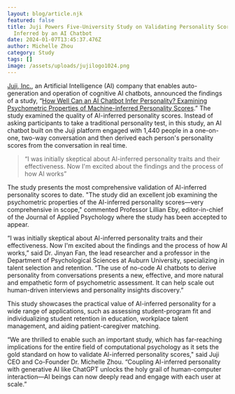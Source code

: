 ```yaml
---
layout: blog/article.njk
featured: false
title: Juji Powers Five-University Study on Validating Personality Scores
  Inferred by an AI Chatbot
date: 2024-01-07T13:45:37.476Z
author: Michelle Zhou
category: Study
tags: []
image: /assets/uploads/jujilogo1024.png
---
```

[](https://cts.businesswire.com/ct/CT?id=smartlink&url=https%3A%2F%2Fjuji.io%2F&esheet=53288143&newsitemid=20230124005074&lan=en-US&anchor=Juji%2C+Inc.&index=1&md5=a2feb4ff4d6d7180ff9bfa7aeba24657)

[Juji, Inc.](https://cts.businesswire.com/ct/CT?id=smartlink&url=https%3A%2F%2Fjuji.io%2F&esheet=53288143&newsitemid=20230124005074&lan=en-US&anchor=Juji%2C+Inc.&index=1&md5=a2feb4ff4d6d7180ff9bfa7aeba24657), an Artificial Intelligence (AI) company that enables auto-generation and operation of cognitive AI chatbots, announced the findings of a study, “[How Well Can an AI Chatbot Infer Personality? Examining Psychometric Properties of Machine-inferred Personality Scores](https://cts.businesswire.com/ct/CT?id=smartlink&url=https%3A%2F%2Fpsyarxiv.com%2Fpk2b7%2F&esheet=53288143&newsitemid=20230124005074&lan=en-US&anchor=How+Well+Can+an+AI+Chatbot+Infer+Personality%3F+Examining+Psychometric+Properties+of+Machine-inferred+Personality+Scores&index=2&md5=a2885be49fd4de94566372461a0132c0).” The study examined the quality of AI-inferred personality scores. Instead of asking participants to take a traditional personality test, in this study, an AI chatbot built on the Juji platform engaged with 1,440 people in a one-on-one, two-way conversation and then derived each person's personality scores from the conversation in real time.



> “I was initially skeptical about AI-inferred personality traits and their effectiveness. Now I'm excited about the findings and the process of how AI works”



The study presents the most comprehensive validation of AI-inferred personality scores to date. "The study did an excellent job examining the psychometric properties of the AI-inferred personality scores—very comprehensive in scope," commented Professor Lillian Eby, editor-in-chief of the Journal of Applied Psychology where the study has been accepted to appear.

“I was initially skeptical about AI-inferred personality traits and their effectiveness. Now I'm excited about the findings and the process of how AI works,” said Dr. Jinyan Fan, the lead researcher and a professor in the Department of Psychological Sciences at Auburn University, specializing in talent selection and retention. “The use of no-code AI chatbots to derive personality from conversations presents a new, effective, and more natural and empathetic form of psychometric assessment. It can help scale out human-driven interviews and personality insights discovery.”

This study showcases the practical value of AI-inferred personality for a wide range of applications, such as assessing student-program fit and individualizing student retention in education, workplace talent management, and aiding patient-caregiver matching.

“We are thrilled to enable such an important study, which has far-reaching implications for the entire field of computational psychology as it sets the gold standard on how to validate AI-inferred personality scores," said Juji CEO and Co-Founder Dr. Michelle Zhou. “Coupling AI-inferred personality with generative AI like ChatGPT unlocks the holy grail of human-computer interaction—AI beings can now deeply read and engage with each user at scale.”